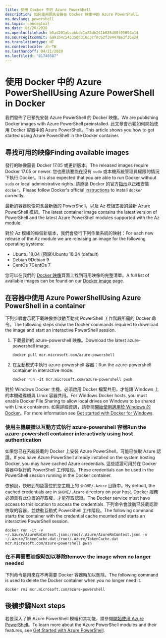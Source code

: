 ```yaml
---
title: 使用 Docker 中的 Azure PowerShell
description: 如何使用預先安裝在 Docker 映像中的 Azure PowerShell。
ms.devlang: powershell
ms.topic: conceptual
ms.date: 03/20/2020
ms.openlocfilehash: b5ad201abcabbdc1a88db241b028d88f05054a14
ms.sourcegitcommit: 6a91b4c545350d316d3cf8c62f384478e3f3ba24
ms.translationtype: HT
ms.contentlocale: zh-TW
ms.lasthandoff: 04/21/2020
ms.locfileid: "81740587"
---
```

# <a name="using-azure-powershell-in-docker"></a><span data-ttu-id="5c991-103">使用 Docker 中的 Azure PowerShell</span><span class="sxs-lookup"><span data-stu-id="5c991-103">Using Azure PowerShell in Docker</span></span>

<span data-ttu-id="5c991-104">我們發佈了已預先安裝 Azure PowerShell 的 Docker 映像。</span><span class="sxs-lookup"><span data-stu-id="5c991-104">We are publishing Docker images with Azure PowerShell preinstalled.</span></span> <span data-ttu-id="5c991-105">此文章會示範如何開始使用 Docker 容器中的 Azure PowerShell。</span><span class="sxs-lookup"><span data-stu-id="5c991-105">This article shows you how to get started using Azure PowerShell in the Docker container.</span></span>

## <a name="finding-available-images"></a><span data-ttu-id="5c991-106">尋找可用的映像</span><span class="sxs-lookup"><span data-stu-id="5c991-106">Finding available images</span></span>

<span data-ttu-id="5c991-107">發行的映像需要 Docker 17.05 或更新版本。</span><span class="sxs-lookup"><span data-stu-id="5c991-107">The released images require Docker 17.05 or newer.</span></span> <span data-ttu-id="5c991-108">您也應該要能在沒有 `sudo` 或本機系統管理員權限的情況下執行 Docker。</span><span class="sxs-lookup"><span data-stu-id="5c991-108">It is also expected that you are able to run Docker without `sudo` or local administrative rights.</span></span> <span data-ttu-id="5c991-109">請遵循 Docker 的官方[指示][install]以正確安裝 `docker`。</span><span class="sxs-lookup"><span data-stu-id="5c991-109">Please follow Docker's official [instructions][install] to install `docker` correctly.</span></span>

<span data-ttu-id="5c991-110">最新的容器映像包含最新版的 PowerShell，以及 Az 模組支援的最新 Azure PowerShell 模組。</span><span class="sxs-lookup"><span data-stu-id="5c991-110">The latest container image contains the latest version of PowerShell and the latest Azure PowerShell modules supported with the Az module.</span></span>

<span data-ttu-id="5c991-111">對於 Az 模組的每個新版本，我們會發行下列作業系統的映射：</span><span class="sxs-lookup"><span data-stu-id="5c991-111">For each new release of the Az module we are releasing an image for the following operating systems:</span></span>

- <span data-ttu-id="5c991-112">Ubuntu 18.04 (預設)</span><span class="sxs-lookup"><span data-stu-id="5c991-112">Ubuntu 18.04 (default)</span></span>
- <span data-ttu-id="5c991-113">Debian 9</span><span class="sxs-lookup"><span data-stu-id="5c991-113">Debian 9</span></span>
- <span data-ttu-id="5c991-114">CentOs 7</span><span class="sxs-lookup"><span data-stu-id="5c991-114">CentOs 7</span></span>

<span data-ttu-id="5c991-115">您可以在我們的 [Docker 映像][az image]頁面上找到可用映像的完整清單。</span><span class="sxs-lookup"><span data-stu-id="5c991-115">A full list of available images can be found on our [Docker image][az image] page.</span></span>

## <a name="using-azure-powershell-in-a-container"></a><span data-ttu-id="5c991-116">在容器中使用 Azure PowerShell</span><span class="sxs-lookup"><span data-stu-id="5c991-116">Using Azure PowerShell in a container</span></span>

<span data-ttu-id="5c991-117">下列步驟會示範下載映像並啟動互動式 PowerShell 工作階段所需的 Docker 命令。</span><span class="sxs-lookup"><span data-stu-id="5c991-117">The following steps show the Docker commands required to download the image and start an interactive PowerShell session.</span></span>

1. <span data-ttu-id="5c991-118">下載最新的 azure-powershell 映像。</span><span class="sxs-lookup"><span data-stu-id="5c991-118">Download the latest azure-powershell image.</span></span>

   ```console
   docker pull mcr.microsoft.com/azure-powershell
   ```

1. <span data-ttu-id="5c991-119">在互動模式中執行 azure-powershell 容器：</span><span class="sxs-lookup"><span data-stu-id="5c991-119">Run the azure-powershell container in interactive mode:</span></span>

   ```console
   docker run -it mcr.microsoft.com/azure-powershell pwsh
   ```

<span data-ttu-id="5c991-120">對於 Windows Docker 主機，必須啟用 Docker 檔案共用，才能讓 Windows 上的本機磁碟機與 Linux 容器共用。</span><span class="sxs-lookup"><span data-stu-id="5c991-120">For Windows Docker hosts, you must enable Docker File Sharing to allow local drives on Windows to be shared with Linux containers.</span></span> <span data-ttu-id="5c991-121">如需詳細資訊，請參閱[開始使用適用於 Windows 的 Docker][file-sharing]。</span><span class="sxs-lookup"><span data-stu-id="5c991-121">For more information see [Get started with Docker for Windows][file-sharing].</span></span>

### <a name="run-the-azure-powershell-container-interactively-using-host-authentication"></a><span data-ttu-id="5c991-122">使用主機驗證以互動方式執行 azure-powershell 容器</span><span class="sxs-lookup"><span data-stu-id="5c991-122">Run the azure-powershell container interactively using host authentication</span></span>

<span data-ttu-id="5c991-123">如果您已在系統裝載的 Docker 上安裝 Azure PowerShell，可能已快取 Azure 認證。</span><span class="sxs-lookup"><span data-stu-id="5c991-123">If you have Azure PowerShell already installed on the system hosting Docker, you may have cached Azure credentials.</span></span> <span data-ttu-id="5c991-124">這些認證可用於在 Docker 容器中執行的 PowerShell 工作階段。</span><span class="sxs-lookup"><span data-stu-id="5c991-124">These credentials can be used in the PowerShell session running in the Docker container.</span></span>

<span data-ttu-id="5c991-125">依預設，快取到的認證位於您主機上的 `$HOME/.Azure` 目錄中。</span><span class="sxs-lookup"><span data-stu-id="5c991-125">By default, the cached credentials are in `$HOME/.Azure` directory on your host.</span></span> <span data-ttu-id="5c991-126">Docker 服務必須具有此位置的存取權，才能存取認證。</span><span class="sxs-lookup"><span data-stu-id="5c991-126">The Docker service must have access to this location to access the credentials.</span></span> <span data-ttu-id="5c991-127">下列命令會啟動已裝載認證快取的容器，並啟動互動式 PowerShell 工作階段。</span><span class="sxs-lookup"><span data-stu-id="5c991-127">The following command starts the container with the credential cache mounted and starts an interactive PowerShell session.</span></span>

```console
docker run -it -v ~/.Azure/AzureRmContext.json:/root/.Azure/AzureRmContext.json -v ~/.Azure/TokenCache.dat:/root/.Azure/TokenCache.dat mcr.microsoft.com/azure-powershell pwsh
```

### <a name="remove-the-image-when-no-longer-needed"></a><span data-ttu-id="5c991-128">在不再需要映像時加以移除</span><span class="sxs-lookup"><span data-stu-id="5c991-128">Remove the image when no longer needed</span></span>

<span data-ttu-id="5c991-129">下列命令是用來在不再需要 Docker 容器時加以刪除。</span><span class="sxs-lookup"><span data-stu-id="5c991-129">The following command is used to delete the Docker container when you no longer need it.</span></span>

```console
docker rmi mcr.microsoft.com/azure-powershell
```

## <a name="next-steps"></a><span data-ttu-id="5c991-130">後續步驟</span><span class="sxs-lookup"><span data-stu-id="5c991-130">Next steps</span></span>

<span data-ttu-id="5c991-131">若要深入了解 Azure PowerShell 模組和其功能，請參閱[開始使用 Azure PowerShell](get-started-azureps.md)。</span><span class="sxs-lookup"><span data-stu-id="5c991-131">To learn more about the Azure PowerShell modules and their features, see [Get Started with Azure PowerShell](get-started-azureps.md).</span></span>

<!-- link references -->
[install]: https://docs.docker.com/engine/installation/
[powershell image]: https://hub.docker.com/_/microsoft-powershell
[az image]: https://hub.docker.com/_/microsoft-azure-powershell
[file-sharing]: https://docs.docker.com/docker-for-windows/#file-sharing
